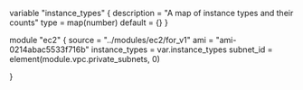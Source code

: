 
variable "instance_types" {
  description = "A map of instance types and their counts"
  type        = map(number)
  default     = {}
}


module "ec2" {
  source                = "../modules/ec2/for_v1"
  ami                   = "ami-0214abac5533f716b"
  instance_types        = var.instance_types
  subnet_id             = element(module.vpc.private_subnets, 0)
  
}

